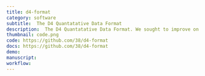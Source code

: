 ```yaml
---
title: d4-format
category: software
subtitle:  The D4 Quantatative Data Format
description:  The D4 Quantatative Data Format. We sought to improve on existing formats such as BigWig and compressed BED files by creating the Dense Depth Data Dump (D4) format and tool suite. The D4 format is adaptive in that it profiles a random sample of aligned sequence depth from the input BAM or CRAM file to determine an optimal encoding that minimizes file size, while also enabling fast data access. We show that D4 uses less disk space for both RNA-Seq and whole-genome sequencing and offers 3 to 440 fold speed improvements over existing formats for random access, aggregation and summarization for scalable downstream analyses that would be otherwise intractable.
thumbnail: code.png
code: https://github.com/38/d4-format
docs: https://github.com/38/d4-format
demo:
manuscript:
workflow:
---
```

